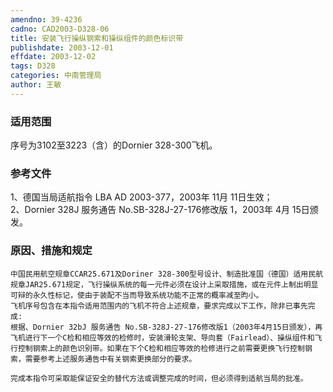 ```yaml
---
amendno: 39-4236  
cadno: CAD2003-D328-06  
title: 安装飞行操纵钢索和操纵组件的颜色标识带  
publishdate: 2003-12-01  
effdate: 2003-12-02  
tags: D328  
categories: 中南管理局  
author: 王敏  
---
```

  
### 适用范围  
序号为3102至3223（含）的Dornier 328-300飞机。  
  
<!--more-->  
### 参考文件  
1、德国当局适航指令 LBA AD 2003-377，2003年 11月 11日生效；  
 2、Dornier 328J 服务通告 No.SB-328J-27-176修改版 1，2003年 4月 15日颁发。  
  
### 原因、措施和规定  
    中国民用航空规章CCAR25.671及Doriner 328-300型号设计、制造批准国（德国）适用民航规章JAR25.671规定，飞行操纵系统的每一元件必须在设计上采取措施，或在元件上制出明显可辩的永久性标记，使由于装配不当而导致系统功能不正常的概率减至昀小。  
    飞机序号包含在本指令适用范围内的飞机不符合上述规章，要求完成以下工作，除非已事先完成:  
    根据、Dornier 32bJ 服务通告 No.SB-328J-27-176修改版1（2003年4月15日颁发），再飞机进行下一个C检和相应等效的检修时，安装滑轮支架、导向套（Fairlead）、操纵组件和飞行控制钢索上的颜色识别带。如果在下个C检和相应等效的检修进行之前需要更换飞行控制钢索，需要参考上述服务通告中有关钢索更换部分的要求。  
  
    完成本指令可采取能保证安全的替代方法或调整完成的时间，但必须得到适航当局的批准。  
